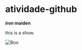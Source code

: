 # atividade-github

**iron maiden**

this is a show.

![Boo](https://media.licdn.com/dms/image/v2/D4D03AQFGGHYyobnLxw/profile-displayphoto-shrink_200_200/profile-displayphoto-shrink_200_200/0/1726493208948?e=2147483647&v=beta&t=ho8n6FCX9YjkKQPyK2z0gjNCUXtp41SSNbxY3icc9Jo)
